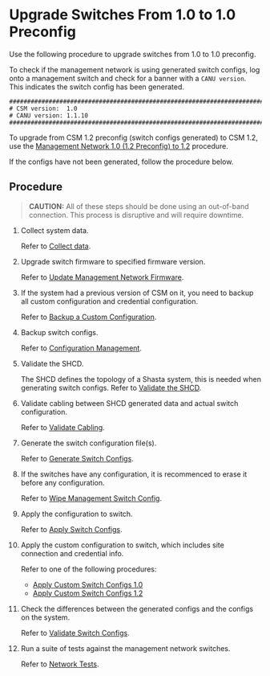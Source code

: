 # Upgrade Switches From 1.0 to 1.0 Preconfig

Use the following procedure to upgrade switches from 1.0 to 1.0 preconfig.

To check if the management network is using generated switch configs, log onto a management switch and check for a banner with a `CANU version`. This indicates the switch config has been generated.

```
###############################################################################
# CSM version:  1.0
# CANU version: 1.1.10
###############################################################################
```

To upgrade from CSM 1.2 preconfig (switch configs generated) to CSM 1.2, use the [Management Network 1.0 (1.2 Preconfig) to 1.2](1.0_to_1.2_upgrade.md) procedure.

If the configs have not been generated, follow the procedure below.

## Procedure

> **CAUTION:** All of these steps should be done using an out-of-band connection. This process is disruptive and will require downtime.

1. Collect system data.

   Refer to [Collect data](collect_data.md).

2. Upgrade switch firmware to specified firmware version.

   Refer to [Update Management Network Firmware](firmware/update_management_network_firmware.md).

3. If the system had a previous version of CSM on it, you need to backup all custom configuration and credential configuration.

   Refer to [Backup a Custom Configuration](backup_custom_config.md).

4. Backup switch configs.

   Refer to [Configuration Management](config_management.md).

5. Validate the SHCD.

   The SHCD defines the topology of a Shasta system, this is needed when generating switch configs.
   Refer to [Validate the SHCD](validate_shcd.md).

6. Validate cabling between SHCD generated data and actual switch configuration.

   Refer to [Validate Cabling](validate_cabling.md).

7. Generate the switch configuration file(s).

   Refer to [Generate Switch Configs](generate_switch_configs.md).

8. If the switches have any configuration, it is recommenced to erase it before any configuration.

   Refer to [Wipe Management Switch Config](wipe_mgmt_switches.md).

9. Apply the configuration to switch.

    Refer to [Apply Switch Configs](apply_switch_configs.md).

10. Apply the custom configuration to switch, which includes site connection and credential info.

    Refer to one of the following procedures:

    - [Apply Custom Switch Configs 1.0](apply_custom_config_1.0.md)
    - [Apply Custom Switch Configs 1.2](apply_custom_config_1.2.md)

11. Check the differences between the generated configs and the configs on the system.

    Refer to [Validate Switch Configs](validate_switch_configs.md).

12. Run a suite of tests against the management network switches.

    Refer to [Network Tests](network_tests.md).